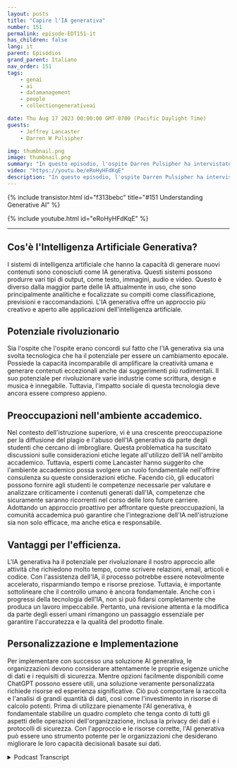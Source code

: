 ```yaml
---
layout: posts
title: "Capire l'IA generativa"
number: 151
permalink: episode-EDT151-it
has_children: false
lang: it
parent: Episódios
grand_parent: Italiano
nav_order: 151
tags:
    - genai
    - ai
    - datamanagement
    - people
    - collectiongenerativeai

date: Thu Aug 17 2023 00:00:00 GMT-0700 (Pacific Daylight Time)
guests:
    - Jeffrey Lancaster
    - Darren W Pulsipher

img: thumbnail.png
image: thumbnail.png
summary: "In questo episodio, l'ospite Darren Pulsipher ha intervistato il dottor Jeffrey Lancaster di Dell Technologies. La loro discussione si è incentrata sull'IA generativa e il suo potenziale impatto."
video: "https://youtu.be/eRoHyHFdKqE"
description: "In questo episodio, l'ospite Darren Pulsipher ha intervistato il dottor Jeffrey Lancaster di Dell Technologies. La loro discussione si è incentrata sull'IA generativa e il suo potenziale impatto."
---
```


<div>
{% include transistor.html id="f313bebc" title="#151 Understanding Generative AI" %}

{% include youtube.html id="eRoHyHFdKqE" %}
</div>

---

## Cos'è l'Intelligenza Artificiale Generativa?

I sistemi di intelligenza artificiale che hanno la capacità di generare nuovi contenuti sono conosciuti come IA generativa. Questi sistemi possono produrre vari tipi di output, come testo, immagini, audio e video. Questo è diverso dalla maggior parte delle IA attualmente in uso, che sono principalmente analitiche e focalizzate su compiti come classificazione, previsioni e raccomandazioni. L'IA generativa offre un approccio più creativo e aperto alle applicazioni dell'intelligenza artificiale.

## Potenziale rivoluzionario

Sia l'ospite che l'ospite erano concordi sul fatto che l'IA generativa sia una svolta tecnologica che ha il potenziale per essere un cambiamento epocale. Possiede la capacità incomparabile di amplificare la creatività umana e generare contenuti eccezionali anche dai suggerimenti più rudimentali. Il suo potenziale per rivoluzionare varie industrie come scrittura, design e musica è innegabile. Tuttavia, l'impatto sociale di questa tecnologia deve ancora essere compreso appieno.

## Preoccupazioni nell'ambiente accademico.

Nel contesto dell'istruzione superiore, vi è una crescente preoccupazione per la diffusione del plagio e l'abuso dell'IA generativa da parte degli studenti che cercano di imbrogliare. Questa problematica ha suscitato discussioni sulle considerazioni etiche legate all'utilizzo dell'IA nell'ambito accademico. Tuttavia, esperti come Lancaster hanno suggerito che l'ambiente accademico possa svolgere un ruolo fondamentale nell'offrire consulenza su queste considerazioni etiche. Facendo ciò, gli educatori possono fornire agli studenti le competenze necessarie per valutare e analizzare criticamente i contenuti generati dall'IA, competenze che sicuramente saranno ricorrenti nel corso delle loro future carriere. Adottando un approccio proattivo per affrontare queste preoccupazioni, la comunità accademica può garantire che l'integrazione dell'IA nell'istruzione sia non solo efficace, ma anche etica e responsabile.

## Vantaggi per l'efficienza.

L'IA generativa ha il potenziale per rivoluzionare il nostro approccio alle attività che richiedono molto tempo, come scrivere relazioni, email, articoli e codice. Con l'assistenza dell'IA, il processo potrebbe essere notevolmente accelerato, risparmiando tempo e risorse preziose. Tuttavia, è importante sottolineare che il controllo umano è ancora fondamentale. Anche con i progressi della tecnologia dell'IA, non si può fidarsi completamente che produca un lavoro impeccabile. Pertanto, una revisione attenta e la modifica da parte degli esseri umani rimangono un passaggio essenziale per garantire l'accuratezza e la qualità del prodotto finale.

## Personalizzazione e Implementazione

Per implementare con successo una soluzione AI generativa, le organizzazioni devono considerare attentamente le proprie esigenze uniche di dati e i requisiti di sicurezza. Mentre opzioni facilmente disponibili come ChatGPT possono essere utili, una soluzione veramente personalizzata richiede risorse ed esperienza significative. Ciò può comportare la raccolta e l'analisi di grandi quantità di dati, così come l'investimento in risorse di calcolo potenti. Prima di utilizzare pienamente l'AI generativa, è fondamentale stabilire un quadro completo che tenga conto di tutti gli aspetti delle operazioni dell'organizzazione, inclusa la privacy dei dati e i protocolli di sicurezza. Con l'approccio e le risorse corrette, l'AI generativa può essere uno strumento potente per le organizzazioni che desiderano migliorare le loro capacità decisionali basate sui dati.



<details>
<summary> Podcast Transcript </summary>

<p></p>

</details>
